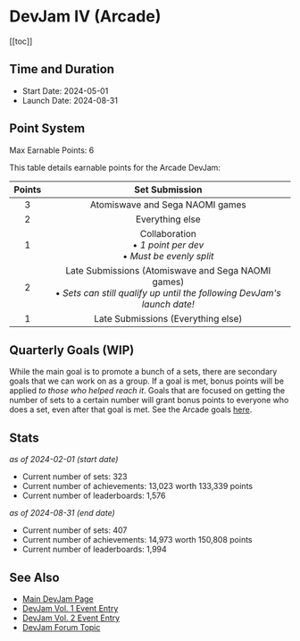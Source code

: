 # DevJam IV (Arcade)

[[toc]]

## Time and Duration

- Start Date: 2024-05-01
- Launch Date: 2024-08-31

## Point System

Max Earnable Points: 6

This table details earnable points for the Arcade DevJam:

| Points |                                                        Set Submission                                                         |
| :----: | :---------------------------------------------------------------------------------------------------------------------------: |
|   3    |                                                Atomiswave and Sega NAOMI games                                                |
|   2    |                                                        Everything else                                                        |
|   1    |                               Collaboration<br>• _1 point per dev_<br>• _Must be evenly split_                                |
|   2    | Late Submissions (Atomiswave and Sega NAOMI games)<br>• _Sets can still qualify up until the following DevJam's launch date!_ |
|   1    |                                              Late Submissions (Everything else)                                               |

## Quarterly Goals (WIP)

While the main goal is to promote a bunch of a sets, there are secondary goals that we can work on as a group. If a goal is met, bonus points will be applied _to those who helped reach it_. Goals that are focused on getting the number of sets to a certain number will grant bonus points to everyone who does a set, even after that goal is met. See the Arcade goals [here](https://docs.google.com/spreadsheets/d/e/2PACX-1vQbyP6vzVoIrJHoLYCZG6vnZrQNkWDVSK8adw7VI602ly_vfTUFvOnmzKGC4tS_GWxfOtoRF_y8Scb5/pubhtml?gid=1785919847&single=true).

## Stats

_as of 2024-02-01 (start date)_

- Current number of sets: 323
- Current number of achievements: 13,023 worth 133,339 points
- Current number of leaderboards: 1,576

_as of 2024-08-31 (end date)_

- Current number of sets: 407
- Current number of achievements: 14,973 worth 150,808 points
- Current number of leaderboards: 1,994

## See Also

- [Main DevJam Page](/developer-docs/devjam)
- [DevJam Vol. 1 Event Entry](https://retroachievements.org/game/20000)
- [DevJam Vol. 2 Event Entry](https://retroachievements.org/game/30000)
- [DevJam Forum Topic](https://retroachievements.org/viewtopic.php?t=22368)

